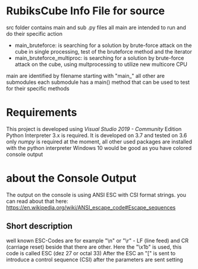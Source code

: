# RubiksCube Info File for source

src folder contains main and sub .py files
all main are intended to run and do their specific action
* main_bruteforce: is searching for a solution by brute-force attack on the cube in single processing, test of the bruteforce method and the iterator
* main_bruteforce_multiproc: is searching for a solution by brute-force attack on the cube, using multprocessing to utilize new multicore CPU

main are identified by filename starting with "main_"
all other are submodules
each submodule has a main() method that can be used to test for their specific methods


# Requirements
This project is developed using *Visual Studio 2019 - Community* Edition
Python Interpreter 3.x is required. It is developed on 3.7 and tested on 3.6
only *numpy* is required at the moment, all other used packages are installed with the python interpreter
Windows 10 would be good as you have colored console output

# about the Console Output
The output on the console is using ANSI ESC with CSI format strings.
you can read about that here: https://en.wikipedia.org/wiki/ANSI_escape_code#Escape_sequences

## Short description
well known ESC-Codes are for example "\n" or "\r"  - LF (line feed) and CR (carriage reset)
beside that there are other. Here the "\x1b" is used, this code is called ESC (dez 27 or octal 33)
After the ESC an "[" is sent to introduce a control sequence (CSI)
after the parameters are sent setting <style>, <fg-col>, and <bg-col>
we can stack parameters by seperating them with ";" > we can pass fg and bg color attribute in a single format string
be aware that we can stack multiple styles (eg. bold + italic)
therefore it would be good to reset the rendition style after formatted-string-end with "\x1b[0m" to defaults
from the 1979 ANSI spec: '[30m = Write with black,  [40m = Set background to black (GIGI)'
after the last parameter we terminate with "m" it tells that control sequence is SGR (set graphics rendition)
examples for used format strings (ESC+CSI+<SGR-parameters>+"m")
' col_str_black   = "\x1b[0;30;40m" '
' col_str_end     = "\x1b[0m" '


# Known Issues
## console output looks weird
The colored console output relies on a command interpreter capable of it. This is called *VT100 Terminal Emulation* or Virtual Terminal.
Python is always launched from a command interpreter, typical cmd.exe or powershell.exe in windows. Linux based systems have usual no problem with that as there shells have always been using colors.
If the interpreter cannot handle it, it will look like this when 'print_2d()' is called:
[6;30;40m               [0m[6;30;43m   [0m[6;30;44m   [0m[6;30;43m   [0m
[6;30;40m               [0m[6;30;43m   [0m[6;30;41m   [0m[6;30;42m   [0m
[6;30;40m               [0m[6;30;41m   [0m[6;30;41m   [0m[6;30;41m   [0m
"" is the ESC, it has no ASCII character

On Microsoft Systems:
* Older then Windows 7 ansi.sys could be used for that (but has not been tested)
* On Windows 7 the interpreter doesn't have VT100 emulation, and there seems to be no way to enable ansi.sys. Some people write there are tools that would enable Terminal emulation on the interpreter but it was not tested.
* On Windows 10 the interpreter can handle VT100, but sometimes it is turned of. You can change it by editing a key in the registry.

Sometimes the IDE brings its own interpreter with VT100 terminal emulation, like pycharm. Different interpreters use sometimes different colors - so the output will be colored but may look weird.
Sometimes it could happen that default fg / bg color have been changed. this would also cause the output to look weird. You change that by simply open the properties tab of the interpreter and reset window bg to black and text fg to white. It will be remembered.

print_2d() changes the bg-color and then just prints spaces to plot the cube.
for simplicity reasons 'def _print_blocks(self, col_idx, num_blocks)' was introduced. 
on the first line the first colored output is at position 15, so 15 spaces are inserted with bg set to black.
with default black bg on the console they are not visible to you. Sometimes the colstr for black does not create black, so it looks also weird
a better solution would be to print the spaces over the whole region and also for the seperator between back / middle / front
![Weird colors](../doc/weird_console_colors.png)

For compatibility with noncolor command interpreters there should be an alternative text based output similar to ASCII table.
Maybe it is possible to get the console mode in python and select the output mode to text or VT100



